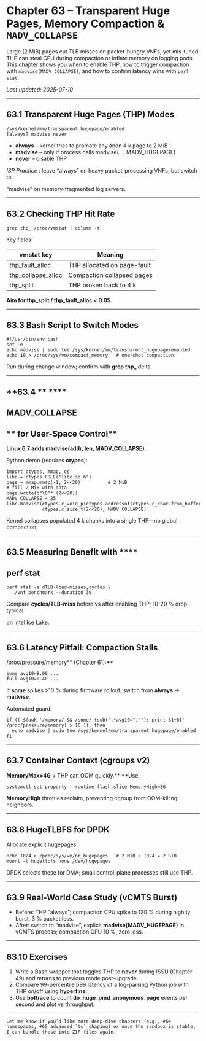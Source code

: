 
# Chapter 63 – Transparent Huge Pages, Memory Compaction & `MADV_COLLAPSE`

Large (2 MiB) pages cut TLB misses on packet-hungry VNFs, yet mis-tuned THP
can steal CPU during compaction or inflate memory on logging pods.  
This chapter shows you when to enable THP, how to trigger compaction with
`madvise(MADV_COLLAPSE)`, and how to confirm latency wins with `perf stat`.

_Last updated: 2025-07-10_

---

## 63.1  Transparent Huge Pages (THP) Modes

```text
/sys/kernel/mm/transparent_hugepage/enabled
[always] madvise never
```

* **always** – kernel tries to promote any anon 4 k page to 2 MiB
* **madvise** – only if process calls madvise(..., MADV_HUGEPAGE)
* **never** – disable THP

 *ISP Practice* : leave “always” on heavy packet-processing VNFs, but switch to

“madvise” on memory-fragmented log servers.

---

## **63.2**  **Checking THP Hit Rate**

```
grep thp_ /proc/vmstat | column -t
```

Key fields:

| **vmstat key** | **Meaning**           |
| -------------------- | --------------------------- |
| thp_fault_alloc      | THP allocated on page-fault |
| thp_collapse_alloc   | Compaction collapsed pages  |
| thp_split            | THP broken back to 4 k      |

**Aim for **thp_split / thp_fault_alloc < 0.05**.**

---

## **63.3**  **Bash Script to Switch Modes**

```
#!/usr/bin/env bash
set -e
echo madvise | sudo tee /sys/kernel/mm/transparent_hugepage/enabled
echo 10 > /proc/sys/vm/compact_memory   # one-shot compaction
```

Run during change window; confirm with **grep thp_** delta.

---

## **63.4 ** ****

## **MADV_COLLAPSE**

## ** for User-Space Control**

**Linux 6.7 adds **madvise(addr, len, MADV_COLLAPSE)**.**

Python demo (requires **ctypes**):

```
import ctypes, mmap, os
libc = ctypes.CDLL("libc.so.6")
page = mmap.mmap(-1, 2<<20)          # 2 MiB
# fill 2 MiB with data
page.write(b"\0"* (2<<20))
MADV_COLLAPSE = 25
libc.madvise(ctypes.c_void_p(ctypes.addressof(ctypes.c_char.from_buffer(page))),
             ctypes.c_size_t(2<<20), MADV_COLLAPSE)
```

Kernel collapses populated 4 k chunks into a single THP—no global compaction.

---

## **63.5**  **Measuring Benefit with** ****

## **perf stat**

```
perf stat -e dTLB-load-misses,cycles \
  ./vnf_benchmark --duration 30
```

Compare **cycles/TLB-miss** before vs after enabling THP; 10-20 % drop typical

on Intel Ice Lake.

---

## **63.6**  **Latency Pitfall: Compaction Stalls**

/proc/pressure/memory** (Chapter 61):**

```
some avg10=8.00 ...
full avg10=0.40 ...
```

If **some** spikes >10 % during firmware rollout, switch from **always** → **madvise**.

Automated guard:

```
if (( $(awk '/memory/ && /some/ {sub(".*avg10=",""); print $1+0}' /proc/pressure/memory) > 10 )); then
  echo madvise | sudo tee /sys/kernel/mm/transparent_hugepage/enabled
fi
```

---

## **63.7**  **Container Context (cgroups v2)**

**MemoryMax=4G** + THP can OOM quickly.**  **Use:

```
systemctl set-property --runtime flash.slice MemoryHigh=3G
```

**MemoryHigh** throttles reclaim, preventing cgroup from OOM-killing neighbors.

---

## **63.8**  **HugeTLBFS for DPDK**

Allocate explicit hugepages:

```
echo 1024 > /proc/sys/vm/nr_hugepages   # 2 MiB × 1024 = 2 GiB
mount -t hugetlbfs none /dev/hugepages
```

DPDK selects these for DMA; small control-plane processes still use THP.

---

## **63.9**  **Real-World Case Study (vCMTS Burst)**

* Before: THP “always”; compaction CPU spike to 120 % during nightly burst, 3 %
  packet loss.
* After: switch to “madvise”, explicit **madvise(MADV_HUGEPAGE)** in vCMTS
  process; compaction CPU 10 %, zero loss.

---

## **63.10**  **Exercises**

1. Write a Bash wrapper that toggles THP to **never** during ISSU (Chapter 49)
   and returns to previous mode post-upgrade.
2. Compare 99-percentile p99 latency of a log-parsing Python job with THP on/off using **hyperfine**.
3. Use **bpftrace** to count **do_huge_pmd_anonymous_page** events per second and
   plot vs throughput.

---

```
Let me know if you’d like more deep-dive chapters (e.g., #64 namespaces, #65 advanced `tc` shaping) or once the sandbox is stable, I can bundle these into ZIP files again.
```
